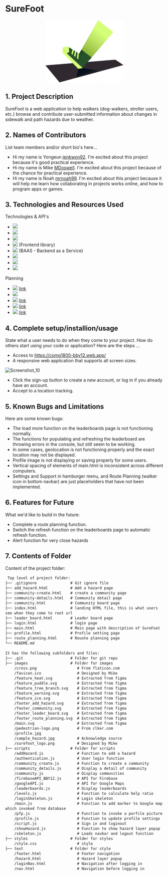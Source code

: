 # SureFoot
<div align="center">
  <a align="center" href="https://github.com/MDoswell/1800_202310_BBY-12">
    <img src="https://github.com/MDoswell/1800_202310_BBY-12/blob/main/images/surefoot_logo.png" alt="Logo" width="250" height="200">
  </a>
</div>

## 1. Project Description
SureFoot is a web application to help walkers (dog-walkers, stroller users, etc.) browse and contribute user-submitted information about changes in sidewalk and path hazards due to weather.

## 2. Names of Contributors
List team members and/or short bio's here... 
* Hi my name is Yongeun [jenkwon92](https://github.com/jenkwon92). I'm excited about this project because it's good practical experience.
* Hi my name is Mike [MDoswell](https://github.com/MDoswell). I'm excited about this project because of the chance for practical experience.
* Hi my name is Noah [mrnoah99](https://github.com/mrnoah99). I'm excited about this project because it will help me learn how collaborating in projects works online, and how to program apps or games.
	
## 3. Technologies and Resources Used
Technologies & API's
* <img src="https://img.shields.io/badge/HTML5-v5-E34F26?logo=HTML5">
* <img src="https://img.shields.io/badge/CSS3-v3-1572B6?logo=CSS3">
* <img src="https://img.shields.io/badge/javascript-ES6+-F7DF1E?logo=javascript">
* <img src="https://img.shields.io/badge/Bootstrap-v5.0-7952B3?logo=Bootstrap">  (Frontend library)
* <img src="https://img.shields.io/badge/firebase-v8.0-23039BE5?logo=firebase"> (BAAS - Backend as a Service)
* <img src="https://img.shields.io/badge/Google%20Maps%20API-4285F4?logo=Google%20Maps%20API">
* <img src="https://img.shields.io/badge/-git-black?&logo=git">
* <img src="https://img.shields.io/badge/-github-black?&logo=github"> 

Planning
* <img src="https://img.shields.io/badge/Trello-0052CC?logo=Trello"> [link](https://trello.com/b/8QTNWtCN/comp1800)
* <img src="https://img.shields.io/badge/Figma-F24E1E?logo=Figma">
* <img src="https://img.shields.io/badge/Figma-wireflow-F24E1E?logo=Figma"> [link](https://www.figma.com/file/y8Svk4YHCQ5F1bBisBpHXC/Untitled?t=uTnqGw8FAxzwvHUq-0)
* <img src="https://img.shields.io/badge/Figma-figjam-F24E1E?logo=Figma"> [link](https://www.figma.com/file/XX4pP8weNQ2Unciq36tJMd/Comp1800-202310-BBY12?t=uTnqGw8FAxzwvHUq-0)
* <img src="https://img.shields.io/badge/Google form-4285F4?logo=form"> [link](https://docs.google.com/forms/d/1-V2OYT56mccZj81y9JhRzvMPou1ve_9ht0lrMHQ5iZ8/prefill)


## 4. Complete setup/installion/usage
State what a user needs to do when they come to your project.  How do others start using your code or application?
Here are the steps ...
* Access to https://comp1800-bby12.web.app/
* A responsive web application that supports all screen sizes.
<img width="524" alt="Screenshot_10" src="https://user-images.githubusercontent.com/70299766/230571811-62e90a3e-cb84-490b-b771-f46df2ed51d5.png">

* Click the sign-up button to create a new account, or log in if you already have an account.
* Accept to a location tracking.

## 5. Known Bugs and Limitations
Here are some known bugs:
* The load more function on the leaderboards page is not functioning normally.
* The functions for populating and refreshing the leaderboard are throwing errors in the console, but still seem to be working.
* In some cases, geolocation is not functioning properly and the exact location may not be displayed.
* Profile image is not displaying or saving properly for some users.
* Vertical spacing of elements of main.html is inconsistent across different computers.
* Settings and Support in hamburger menu, and Route Planning (walker icon in bottom navbar) are just placeholders that have not been implemented.

## 6. Features for Future
What we'd like to build in the future:
* Complete a route planning function.
* Switch the refresh function on the leaderboards page to automatic refresh function.
* Alert function for very close hazards
	
## 7. Contents of Folder
Content of the project folder:

```
 Top level of project folder: 
├── .gitignore               # Git ignore file
├── add_hazard.html          # Add a hazard page
├── community-create.html    # create a community page
├── community-details.html   # Community detail page
├── community.html           # Community board page
├── index.html               # landing HTML file, this is what users see when they come to root url
├── leader_board.html        # Leader board page
├── login.html               # login page
├── main.html                # Main page with description of SureFoot
├── profile.html             # Profile setting page 
├── route_planning.html      # Rouote planning page
└── README.md                

It has the following subfolders and files:
├── .git                     # Folder for git repo
├── images                   # Folder for images
    /cross.png                  # From flaticon.com
    /favicon.ico                # Designed by Mike
    /feature_heat.svg           # Extracted from figma
    /feature_puddle.svg         # Extracted from figma
    /feature_tree_branch.svg    # Extracted from figma
    /feature_warning.svg        # Extracted from figma
    /feature_ice.svg            # Extracted from figma
    /footer_add_hazard.svg      # Extracted from figma
    /footer_community.svg       # Extracted from figma
    /footer_leader_board.svg    # Extracted from figma
    /footer_route_planning.svg  # Extracted from figma
    /main.svg                   # Extracted from figma
    /pedestrian-logo.png        # From clker.com
    /profile.jpg                
    /sample_hazard.jpg          # Acknowledge source
    /surefoot_logo.png          # Designed by Mike
├── scripts                  # Folder for scripts
    /addHazard.js               # Function to add a hazard 
    /authentication.js          # User login function
    /community_create.js        # Function to create a community 
    /community_details.js       # Display a detail of community 
    /community.js               # Display communities
    /firebaseAPI_BBY12.js       # API for Firebase
    /googleAPI.js               # API for Google Maps
    /leaderboards.js            # Display leaderboards
    /levels.js                  # Function to calculate help ratio
    /loginSkeleton.js           # Login skeleton
    /main.js                    # Function to add marker to Google map which invoked from database
    /pfp.js                     # Function to invoke a porfile picture
    /profile.js                 # Function to update profile settings
    /script.js                  # Sign in and loginout 
    /showHazard.js              # Function to show hazard layer popup
    /skeleton.js                # Loads navbar and logout function
├── styles                   # Folder for styles
    /style.css                  # style
├── text                     # Folder for style
    /footer.html                # Footer navigation
    /hazard.html                # Hazard layer popup 
    /loginNav.html              # Navigation after logging in
    /nav.html                   # Navigation before logging in


